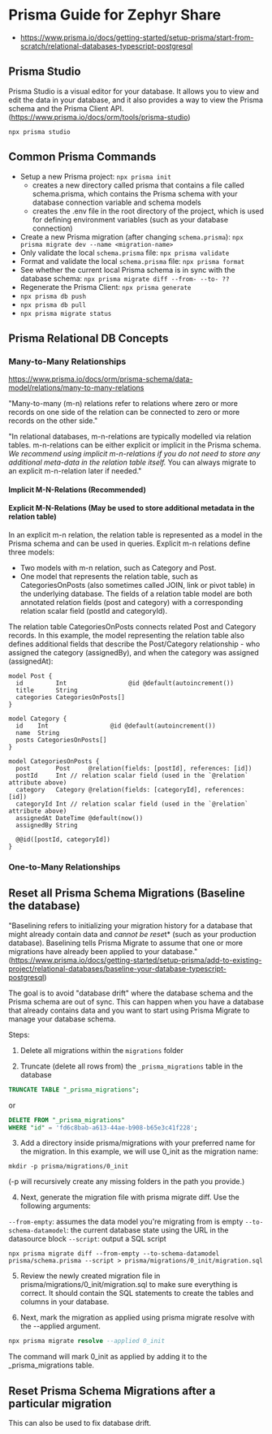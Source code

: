 



# Prisma Guide for Zephyr Share
- https://www.prisma.io/docs/getting-started/setup-prisma/start-from-scratch/relational-databases-typescript-postgresql

## Prisma Studio
Prisma Studio is a visual editor for your database. It allows you to view and edit the data in your database, and it also provides a way to view the Prisma schema and the Prisma Client API. (https://www.prisma.io/docs/orm/tools/prisma-studio)

```
npx prisma studio
```


## Common Prisma Commands
- Setup a new Prisma project: `npx prisma init`
  - creates a new directory called prisma that contains a file called schema.prisma, which contains the Prisma schema with your database connection variable and schema models
  - creates the .env file in the root directory of the project, which is used for defining environment variables (such as your database connection)
- Create a new Prisma migration (after changing `schema.prisma`): `npx prisma migrate dev --name <migration-name>`
- Only validate the local `schema.prisma` file: `npx prisma validate`
- Format and validate the local `schema.prisma` file: `npx prisma format`
- See whether the current local Prisma schema is in sync with the database schema: `npx prisma migrate diff --from- --to- ??`
- Regenerate the Prisma Client: `npx prisma generate`
- `npx prisma db push` 
- `npx prisma db pull`
- `npx prisma migrate status`


## Prisma Relational DB Concepts

### Many-to-Many Relationships
https://www.prisma.io/docs/orm/prisma-schema/data-model/relations/many-to-many-relations

"Many-to-many (m-n) relations refer to relations where zero or more records on one side of the relation can be connected to zero or more records on the other side."

"In relational databases, m-n-relations are typically modelled via relation tables. m-n-relations can be either explicit or implicit in the Prisma schema. *We recommend using implicit m-n-relations if you do not need to store any additional meta-data in the relation table itself.* You can always migrate to an explicit m-n-relation later if needed."

#### Implicit M-N-Relations (Recommended)


#### Explicit M-N-Relations (May be used to store additional metadata in the relation table)
In an explicit m-n relation, the relation table is represented as a model in the Prisma schema and can be used in queries. Explicit m-n relations define three models:
- Two models with m-n relation, such as Category and Post.
- One model that represents the relation table, such as CategoriesOnPosts (also sometimes called JOIN, link or pivot table) in the underlying database. The fields of a relation table model are both annotated relation fields (post and category) with a corresponding relation scalar field (postId and categoryId).

The relation table CategoriesOnPosts connects related Post and Category records. In this example, the model representing the relation table also defines additional fields that describe the Post/Category relationship - who assigned the category (assignedBy), and when the category was assigned (assignedAt):

```
model Post {
  id         Int                 @id @default(autoincrement())
  title      String
  categories CategoriesOnPosts[]
}

model Category {
  id    Int                 @id @default(autoincrement())
  name  String
  posts CategoriesOnPosts[]
}

model CategoriesOnPosts {
  post       Post     @relation(fields: [postId], references: [id])
  postId     Int // relation scalar field (used in the `@relation` attribute above)
  category   Category @relation(fields: [categoryId], references: [id])
  categoryId Int // relation scalar field (used in the `@relation` attribute above)
  assignedAt DateTime @default(now())
  assignedBy String

  @@id([postId, categoryId])
}
```


### One-to-Many Relationships


## Reset all Prisma Schema Migrations (Baseline the database)
"Baselining refers to initializing your migration history for a database that might already contain data and *cannot be rese*t* (such as your production database). Baselining tells Prisma Migrate to assume that one or more migrations have already been applied to your database."
(https://www.prisma.io/docs/getting-started/setup-prisma/add-to-existing-project/relational-databases/baseline-your-database-typescript-postgresql)

The goal is to avoid "database drift" where the database schema and the Prisma schema are out of sync. This can happen when you have a database that already contains data and you want to start using Prisma Migrate to manage your database schema.

Steps:
1. Delete all migrations within the `migrations` folder

2. Truncate (delete all rows from) the `_prisma_migrations` table in the database
```sql
TRUNCATE TABLE "_prisma_migrations";
```
or
```sql
DELETE FROM "_prisma_migrations"
WHERE "id" = 'fd6c8bab-a613-44ae-b908-b65e3c41f228';
```

3. Add a directory inside prisma/migrations with your preferred name for the migration. In this example, we will use 0_init as the migration name:
```
mkdir -p prisma/migrations/0_init
```
(-p will recursively create any missing folders in the path you provide.)

4. Next, generate the migration file with prisma migrate diff. Use the following arguments:

`--from-empty`: assumes the data model you're migrating from is empty
`--to-schema-datamodel`: the current database state using the URL in the datasource block
`--script`: output a SQL script

```
npx prisma migrate diff --from-empty --to-schema-datamodel prisma/schema.prisma --script > prisma/migrations/0_init/migration.sql
```

5. Review the newly created migration file in prisma/migrations/0_init/migration.sql to make sure everything is correct. It should contain the SQL statements to create the tables and columns in your database.


6. Next, mark the migration as applied using prisma migrate resolve with the --applied argument.
```sql
npx prisma migrate resolve --applied 0_init 
```
The command will mark 0_init as applied by adding it to the _prisma_migrations table.



## Reset Prisma Schema Migrations after a particular migration
This can also be used to fix database drift.


